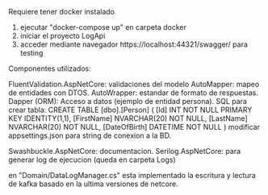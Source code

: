 ﻿Requiere tener docker instalado
1) ejecutar "docker-compose up" en carpeta docker
2) iniciar el proyecto LogApi
3) acceder mediante navegador https://localhost:44321/swagger/ para testing


Componentes utilizados:

FluentValidation.AspNetCore: validaciones del modelo
AutoMapper: mapeo de entidades con DTOS.
AutoWrapper: estandar de formato de respuestas.
Dapper (ORM): Acceso a datos (ejemplo de entidad persona).
SQL para crear tabla:
CREATE TABLE [dbo].[Person]
(
	[Id] INT NOT NULL PRIMARY KEY IDENTITY(1,1), 
    	[FirstName] NVARCHAR(20) NOT NULL, 
    	[LastName] NVARCHAR(20) NOT NULL, 
    	[DateOfBirth] DATETIME NOT NULL
)
modificar appsettings.json para string de conexion a la BD.

Swashbuckle.AspNetCore: documentacion.
Serilog.AspNetCore: para generar log de ejecucion (queda en carpeta Logs)

en "Domain/DataLogManager.cs" esta implementado la escritura y lectura de kafka 
basado en la ultima versiones de netcore.
